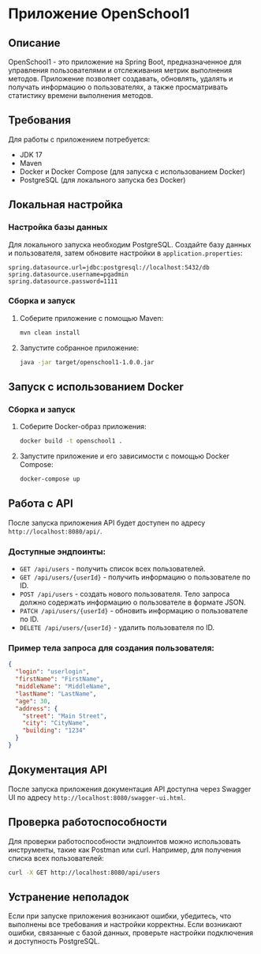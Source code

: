 # Приложение OpenSchool1

## Описание
OpenSchool1 - это приложение на Spring Boot, предназначенное для управления пользователями и отслеживания метрик выполнения методов. Приложение позволяет создавать, обновлять, удалять и получать информацию о пользователях, а также просматривать статистику времени выполнения методов.

## Требования

Для работы с приложением потребуется:
- JDK 17
- Maven
- Docker и Docker Compose (для запуска с использованием Docker)
- PostgreSQL (для локального запуска без Docker)

## Локальная настройка

### Настройка базы данных

Для локального запуска необходим PostgreSQL. Создайте базу данных и пользователя, затем обновите настройки в `application.properties`:

```properties
spring.datasource.url=jdbc:postgresql://localhost:5432/db
spring.datasource.username=pgadmin
spring.datasource.password=1111
```

### Сборка и запуск

1. Соберите приложение с помощью Maven:

    ```bash
    mvn clean install
    ```

2. Запустите собранное приложение:

    ```bash
    java -jar target/openschool1-1.0.0.jar
    ```

## Запуск с использованием Docker

### Сборка и запуск

1. Соберите Docker-образ приложения:

    ```bash
    docker build -t openschool1 .
    ```

2. Запустите приложение и его зависимости с помощью Docker Compose:

    ```bash
    docker-compose up
    ```

## Работа с API

После запуска приложения API будет доступен по адресу `http://localhost:8080/api/`.

### Доступные эндпоинты:

- `GET /api/users` - получить список всех пользователей.
- `GET /api/users/{userId}` - получить информацию о пользователе по ID.
- `POST /api/users` - создать нового пользователя. Тело запроса должно содержать информацию о пользователе в формате JSON.
- `PATCH /api/users/{userId}` - обновить информацию о пользователе по ID.
- `DELETE /api/users/{userId}` - удалить пользователя по ID.

### Пример тела запроса для создания пользователя:

```json
{
  "login": "userlogin",
  "firstName": "FirstName",
  "middleName": "MiddleName",
  "lastName": "LastName",
  "age": 30,
  "address": {
    "street": "Main Street",
    "city": "CityName",
    "building": "1234"
  }
}
```

## Документация API

После запуска приложения документация API доступна через Swagger UI по адресу `http://localhost:8080/swagger-ui.html`.

## Проверка работоспособности

Для проверки работоспособности эндпоинтов можно использовать инструменты, такие как Postman или curl. Например, для получения списка всех пользователей:

```bash
curl -X GET http://localhost:8080/api/users
```

## Устранение неполадок

Если при запуске приложения возникают ошибки, убедитесь, что выполнены все требования и настройки корректны. Если возникают ошибки, связанные с базой данных, проверьте настройки подключения и доступность PostgreSQL.
